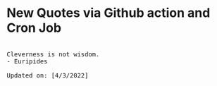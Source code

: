 # New Quotes via Github action and Cron Job

<pre>
<!-- #quote -->
Cleverness is not wisdom.
- Euripides

Updated on: [4/3/2022]
<!-- #quoteEnd -->
</pre>
